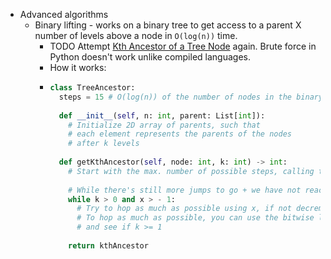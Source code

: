 - Advanced algorithms
	- Binary lifting - works on a binary tree to get access to a parent X number of levels above a node in `O(log(n))` time.
		- TODO Attempt [Kth Ancestor of a Tree Node](https://leetcode.com/problems/kth-ancestor-of-a-tree-node/) again. Brute force in Python doesn't work unlike compiled languages.
		- How it works:
		- ```python
		  class TreeAncestor:
		    steps = 15 # O(log(n)) of the number of nodes in the binary tree, aka height of tree
		    
		    def __init__(self, n: int, parent: List[int]):
		      # Initialize 2D array of parents, such that
		      # each element represents the parents of the nodes
		      # after k levels
		    
		    def getKthAncestor(self, node: int, k: int) -> int:
		      # Start with the max. number of possible steps, calling this x
		      
		      # While there's still more jumps to go + we have not reached a dead end yet
		      while k > 0 and x > - 1:
		        # Try to hop as much as possible using x, if not decrement x by 1
		        # To hop as much as possible, you can use the bitwise left shift operator
		        # and see if k >= 1
		      
		      return kthAncestor
		  ```
